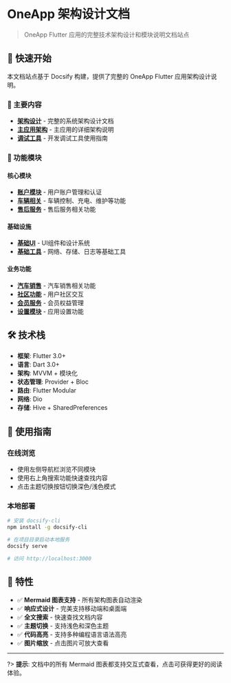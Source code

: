 # OneApp 架构设计文档

> OneApp Flutter 应用的完整技术架构设计和模块说明文档站点

## 🚀 快速开始

本文档站点基于 Docsify 构建，提供了完整的 OneApp Flutter 应用架构设计说明。

### 📖 主要内容

- **[架构设计](OneApp架构设计文档.md)** - 完整的系统架构设计文档
- **[主应用架构](main_app.md)** - 主应用的详细架构说明  
- **[调试工具](debug_tools.md)** - 开发调试工具使用指南

### 📱 功能模块

#### 核心模块
- **[账户模块](account/)** - 用户账户管理和认证
- **[车辆相关](app_car/)** - 车辆控制、充电、维护等功能
- **[售后服务](after_sales/)** - 售后服务相关功能

#### 基础设施
- **[基础UI](basic_uis/)** - UI组件和设计系统
- **[基础工具](basic_utils/)** - 网络、存储、日志等基础工具

#### 业务功能
- **[汽车销售](car_sales/)** - 汽车销售相关功能
- **[社区功能](community/)** - 用户社区交互
- **[会员服务](membership/)** - 会员权益管理
- **[设置模块](setting/)** - 应用设置功能

## 🛠️ 技术栈

- **框架**: Flutter 3.0+
- **语言**: Dart 3.0+
- **架构**: MVVM + 模块化
- **状态管理**: Provider + Bloc
- **路由**: Flutter Modular
- **网络**: Dio
- **存储**: Hive + SharedPreferences

## 📖 使用指南

### 在线浏览
- 使用左侧导航栏浏览不同模块
- 使用右上角搜索功能快速查找内容
- 点击主题切换按钮切换深色/浅色模式

### 本地部署
```bash
# 安装 docsify-cli
npm install -g docsify-cli

# 在项目目录启动本地服务
docsify serve

# 访问 http://localhost:3000
```

## 🎯 特性

- ✅ **Mermaid 图表支持** - 所有架构图表自动渲染
- ✅ **响应式设计** - 完美支持移动端和桌面端
- ✅ **全文搜索** - 快速查找文档内容
- ✅ **主题切换** - 支持浅色和深色主题
- ✅ **代码高亮** - 支持多种编程语言语法高亮
- ✅ **图片缩放** - 点击图片可放大查看

---

?> **提示**: 文档中的所有 Mermaid 图表都支持交互式查看，点击可获得更好的阅读体验。